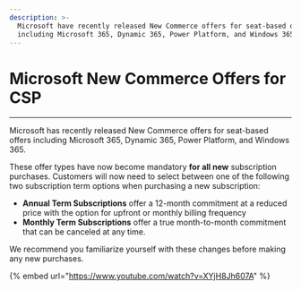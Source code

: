 ```yaml
---
description: >-
  Microsoft have recently released New Commerce offers for seat-based offers
  including Microsoft 365, Dynamic 365, Power Platform, and Windows 365.
---
```


# Microsoft New Commerce Offers for CSP

***

Microsoft has recently released New Commerce offers for seat-based offers including Microsoft 365, Dynamic 365, Power Platform, and Windows 365.

These offer types have now become mandatory **for all new** subscription purchases. Customers will now need to select between one of the following two subscription term options when purchasing a new subscription:

* **Annual Term Subscriptions** offer a 12-month commitment at a reduced price with the option for upfront or monthly billing frequency
* **Monthly Term Subscriptions** offer a true month-to-month commitment that can be canceled at any time.

We recommend you familiarize yourself with these changes before making any new purchases.

{% embed url="https://www.youtube.com/watch?v=XYjH8Jh607A" %}
